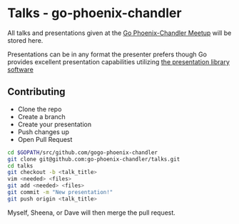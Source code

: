 # Talks - go-phoenix-chandler

All talks and presentations given at the [Go Phoenix-Chandler Meetup](http://www.meetup.com/Go-Phoenix-Chandler-Programmers) will be stored here.

Presentations can be in any format the presenter prefers though Go provides excellent presentation capabilities utilizing [the presentation library software](http://godoc.org/code.google.com/p/go.tools/present)

## Contributing

- Clone the repo
- Create a branch
- Create your presentation
- Push changes up
- Open Pull Request

```bash
cd $GOPATH/src/github.com/gogo-phoenix-chandler
git clone git@github.com:go-phoenix-chandler/talks.git
cd talks
git checkout -b <talk_title>
vim <needed> <files>
git add <needed> <files>
git commit -m "New presentation!"
git push origin <talk_title>
```

Myself, Sheena, or Dave will then merge the pull request.
